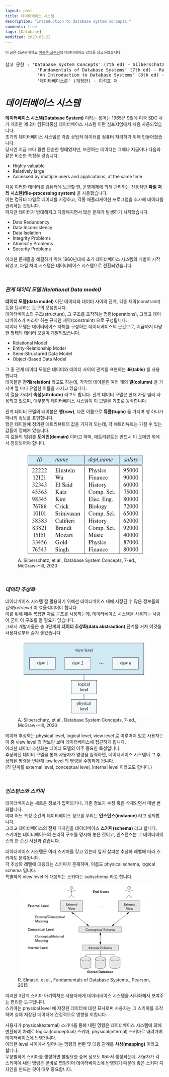```yaml
---
layout: post
title: 데이터베이스 시스템
description: "Introduction to database system concepts."
comments: true
tags: [Database]
modified: 2020-03-22
---
```


<sup>이 글은 성균관대학교 [이종욱 교수님](https://jongwuklee.weebly.com/)의 데이터베이스 강의를 참고하였습니다.</sup>  
<pre>참고 문헌 : 'Database System Concepts' (7th ed) - Silberschatz, Korth, Sudarshan  
            'Fundamentals of Database Systems' (7th ed) - Ramez Elmasri, Shamkant Navathe
            'An Introduction to Database Systems' (8th ed) - C. J. Date
            '데이타베이스론' (개정판) - 이석호 저
</pre>  

# *데이터베이스 시스템*

**데이터베이스 시스템(Database System)** 이라는 용어는 1965년 9월에 미국 SDC 사가 개최한 제 2차 컴퓨터중심
데이터베이스 시스템 이란 심포지엄에서 처음 사용되었습니다.  
초기의 데이터베이스 시스템은 각종 상업적 데이터를 컴퓨터 처리하기 위해 만들어졌습니다.  
당시엔 지금 보다 훨씬 단순한 형태였지만, 보관하는 데이터는 그때나 지금이나 다음과 같은 비슷한 특징을 
갖습니다.  

* Highly valuable
* Relatively large
* Accessed by multiple users and applications, at the same time

처음 이러한 데이터를 컴퓨터에 보관할 땐, 운영체제에 의해 관리되는 전통적인 **파일 처리 시스템(file-processing
system)** 을 사용했습니다.  
이는 컴퓨터 파일로 데이터를 저장하고, 각종 애플리케이션 프로그램을 추가해 데이터를 관리하는 것입니다.  
하지만 데이터가 방대해지고 다양해지면서 많은 문제가 발생하기 시작했습니다.  

* Data Redundancy
* Data Inconsistency
* Data Isolation
* Integrity Problems
* Atomicity Problems
* Security Problems

이러한 문제들을 해결하기 위해 1960년대에 초기 데이터베이스 시스템의 개발이 시작되었고, 파일 처리 시스템은 
데이터베이스 시스템으로 전환되었습니다.  

<br>

### *관계 데이터 모델 (Relational Data model)*

**데이터 모델(data model)** 이란 데이터와 데이터 사이의 관계, 각종 제약(constraint)등을 묘사하는 도구의
모음입니다.  
데이터베이스의 구조(structure), 그 구조를 조작하는 명령(operations), 그리고 데이터베이스가 따라야 하는
규칙인 제약(constraint) 으로 구성됩니다.  
데이터 모델은 데이터베이스 자체를 구성하는 데이터베이스의 근간으로, 지금까지 다양한 형태의 데이터 모델이
개발되었습니다.

* Relational Model
* Entity-Relationship Model
* Semi-Structured Data Model
* Object-Based Data Model

그 중 관계 데이터 모델은 데이터와 데이터 사이의 관계를 표현하는 **표(table)** 를 사용합니다.  
테이블은 **관계(relation)** 라고도 하는데, 각각의 테이블은 여러 개의 **열(column)** 을 가지며 
열 마다 유일한 이름을 가지고 있습니다.  
이 열을 가리켜 **속성(attribute)** 라고도 합니다.
관계 데이터 모델은 현재 가장 널리 사용되고 있으며, 대부분의 데이터베이스 시스템이 이 모델을 기초로
동작합니다.  

관계 데이터 모델의 테이블은 **행(row)**, 다른 이름으로 **튜플(tuple)** 을 가지며 행 하나가 하나의 정보를
표현합니다.  
행은 테이블에 정의된 애트리뷰트의 값을 가지게 되는데, 각 애트리뷰트는 가질 수 있는 값들이 정해져 있습니다.  
이 값들의 범위를 **도메인(domain)** 이라고 하며, 애트리뷰트는 반드시 이 도메인 위에서 정의되어야 합니다.  

<figure>
    <img src="/images/DB_table.png" alt="">
    <figcaption>A. Silberschatz, et al., Database System Concepts, 7-ed., McGraw-Hill, 2020</figcaption>
</figure>

<br>

### *데이터 추상화*

데이터베이스 시스템 잘 활용하기 위해선 데이터베이스 내에 저장된 수 많은 정보들의 *검색(retrieve)* 이
효율적이어야 합니다.  
이를 위해 매우 복잡한 자료 구조를 사용하는데, 데이터베이스 시스템을 사용하는 사람이 굳이 이 구조를 
알 필요가 없습니다.  
그래서 개발자들은 총 3단계의 **데이터 추상화(data abstraction)** 단계를 거쳐 이것을 사용자로부터 숨겨 놓았습니다.  

<figure>
    <img src="/images/DB_abstract.png" alt="">
    <figcaption>A. Silberschatz, et al., Database System Concepts, 7-ed., McGraw-Hill, 2020</figcaption>
</figure>

데이터 추상화는 physical level, logical level, view level 로 이루어져 있고 사용자는 이 중 view level 의
정보만 보며 데이터베이스에 접근하게 됩니다.  
이러한 데이터 추상화는 데이터 모델의 아주 중요한 특성입니다.  
추상화된 데이터 모델을 통해 사용자가 명령을 입력하면, 데이터베이스 시스템이 그 추상화된 명령을 변환해 
low level 의 명령을 수행하게 됩니다.  
(각 단계를 external level, conceptual level, internal level 이라고도 합니다.)

<br>

### *인스턴스와 스키마*

데이터베이스는 새로운 정보가 입력되거나, 기존 정보가 수정 혹은 삭제되면서 매번 변화합니다.  
이때 어느 특정 순간의 데이터베이스 정보를 우리는 **인스턴스(instance)** 라고 정의합니다.  
그리고 데이터베이스의 전체 디자인을 데이터베이스 **스키마(schema)** 라고 합니다.  
스키마는 데이터베이스의 논리적 구조를 명시해 놓은 것이고, 인스턴스는 그 데이터베이스의 한 순간 사진과 같습니다.  

데이터베이스 시스템은 여러 스키마를 갖고 있는데 앞서 살펴본 추상화 레벨에 따라 스키마도 분류됩니다.  
각 추상화 레벨에 대응되는 스키마가 존재하며, 이름도 physical schema, logical schema 입니다.  
특별하게 view level 에 대응되는 스키마는 subschema 라고 합니다.  

<figure>
    <img src="/images/DB_schemas.png" alt="">
    <figcaption>R. Elmasri, et al., Fundamentals of Database Systems., Pearson, 2015</figcaption>
</figure>

이러한 3단계 스키마 아키텍쳐는 사용자에게 데이터베이스 시스템을 시각화해서 보여주는 편리한 도구입니다.  
스키마는 physical level 에 저장된 데이터에 대한 묘사로써 사용자는 그 스키마를 조작하며 실제 저장된
데이터에 간접적으로 영향을 끼칩니다.  

사용자가 physical(external) 스키마를 통해 내린 명령은 데이터베이스 시스템에 의해 변환되어 차례로 
logical(conceptual) 스키마, physical(internal) 스키마로 내려가며 데이터베이스에 반영됩니다.    
이러한 level 사이에서 일어나는 명령의 변환 및 대응 관계를 **사상(mapping)** 이라고 합니다.  
무분별하게 스키마를 생성하면 불필요한 중복 정보도 따라서 생성되는데, 사용자가 각 스키마에 내린 명령은
곧바로 맵핑되어 데이터베이스에 반영되기 때문에 좋은 스키마 디자인을 만드는 것이 매우 중요합니다.
